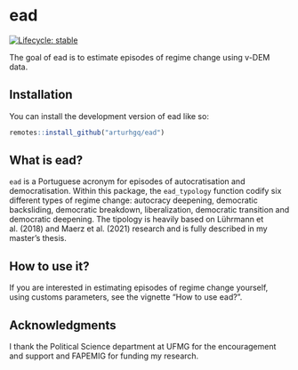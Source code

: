 
<!-- ReadME.md is generated from ReadME.Rmd. Please edit that file -->

# ead

<!-- badges: start -->

[![Lifecycle:
stable](https://img.shields.io/badge/lifecycle-stable-brightgreen.svg)](https://lifecycle.r-lib.org/articles/stages.html#stable)
<!-- badges: end -->

The goal of ead is to estimate episodes of regime change using v-DEM
data.

## Installation

You can install the development version of ead like so:

``` r
remotes::install_github("arturhgq/ead")
```

## What is ead?

`ead` is a Portuguese acronym for episodes of autocratisation and
democratisation. Within this package, the `ead_typology` function codify
six different types of regime change: autocracy deepening, democratic
backsliding, democratic breakdown, liberalization, democratic transition
and democratic deepening. The tipology is heavily based on Lührmann et
al. (2018) and Maerz et al. (2021) research and is fully described in my
master’s thesis.

## How to use it?

If you are interested in estimating episodes of regime change yourself,
using customs parameters, see the vignette “How to use ead?”.

## Acknowledgments

I thank the Political Science department at UFMG for the encouragement
and support and FAPEMIG for funding my research.
